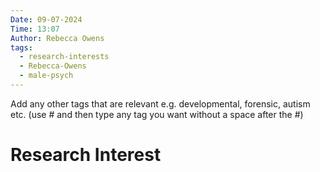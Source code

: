 ```yaml
---
Date: 09-07-2024
Time: 13:07
Author: Rebecca Owens
tags:
  - research-interests
  - Rebecca-Owens
  - male-psych
---
```

Add any other tags that are relevant e.g. developmental, forensic, autism etc. (use # and then type any tag you want without a space after the #)
# Research Interest
